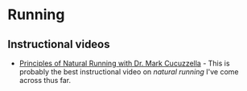 # Running

## Instructional videos

- [Principles of Natural Running with Dr. Mark Cucuzzella](https://www.youtube.com/watch?v=zSIDRHUWlVo) - This is probably
  the best instructional video on _natural running_ I've come across thus far.
